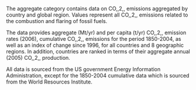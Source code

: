 The aggregate category contains data on CO,,2,, emissions aggregated by
country and global region. Values represent all CO,,2,, emissions
related to the combustion and flaring of fossil fuels.

The data provides aggregate (Mt/yr) and per capita (t/yr) CO,,2,,
emission rates (2006), cumulative CO,,2,, emissions for the period
1850-2004, as well as an index of change since 1996, for all countries
and 8 geographic regions. In addition, countries are ranked in terms of
their aggregate annual (2005) CO,,2,, production.

All data is sourced from the US government Energy Information
Administration, except for the 1850-2004 cumulative data which is
sourced from the World Resources Institute.
